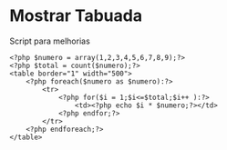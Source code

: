 <h1>Mostrar Tabuada</h1>
<p>Script para melhorias</p>

	<?php $numero = array(1,2,3,4,5,6,7,8,9);?>
	<?php $total = count($numero);?>
	<table border="1" width="500">
		<?php foreach($numero as $numero):?>
			<tr>
				<?php for($i = 1;$i<=$total;$i++ ):?>
					<td><?php echo $i * $numero;?></td>
				<?php endfor;?>
			</tr>
		<?php endforeach;?>
	</table>
